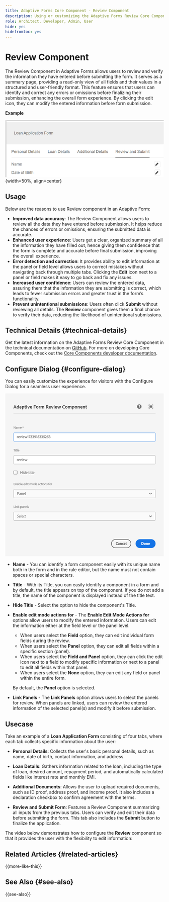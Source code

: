 ```yaml
---
title: Adaptive Forms Core Component - Review Component
description: Using or customizing the Adaptive Forms Review Core Component.
role: Architect, Developer, Admin, User
hide: yes
hidefromtoc: yes
---
```


# Review Component

The Review Component in Adaptive Forms allows users to review and verify the information they have entered before submitting the form. It serves as a summary page, providing a read-only view of all fields and their values in a structured and user-friendly format. This feature ensures that users can identify and correct any errors or omissions before finalizing their submission, enhancing the overall form experience. By clicking the edit icon, they can modify the entered information before form submission.

**Example**

![Review Component](/help/adaptive-forms/assets/review-component.png){width=50%, align=center}

## Usage 

Below are the reasons to use Review component in an Adaptive Form:

- **Improved data accuracy**: The Review Component allows users to review all the data they have entered before submission. It helps reduce the chances of errors or omissions, ensuring the submitted data is accurate.
- **Enhanced user experience**: Users get a clear, organized summary of all the information they have filled out, hence giving them confidence that the form is complete and accurate before final submission, improving the overall experience.
- **Error detection and correction**: It provides ability to edit information at the panel or field level allows users to correct mistakes without navigating back through multiple tabs. Clicking the **Edit** icon next to a panel or field makes it easy to go back and fix any issues.
- **Increased user confidence**: Users can review the entered data, assuring them that the information they are submitting is correct, which leads to fewer submission errors and greater trust in the form’s functionality.
- **Prevent unintentional submissions**: Users often click **Submit** without reviewing all details. The **Review** component gives them a final chance to verify their data, reducing the likelihood of unintentional submissions.


## Technical Details {#technical-details}

Get the latest information on the Adaptive Forms Review Core Component in the technical documentation on [GitHub](https://github.com/adobe/aem-core-forms-components/tree/master/ui.af.apps/src/main/content/jcr_root/apps/core/fd/components/form/textinput/v1/textinput). For more on developing Core Components, check out the [Core Components developer documentation](/help/developing/overview.md).

## Configure Dialog {#configure-dialog}

You can easily customize the experience for visitors with the Configure Dialog for a seamless user experience.

![Configure Dialog](/help/adaptive-forms/assets/review-component-configure-dialog.png)

-   **Name** - You can identify a form component easily with its unique name both in the form and in the rule editor, but the name must not contain spaces or special characters.

-   **Title** - With its Title, you can easily identify a component in a form and by default, the title appears on top of the component. If you do not add a title, the name of the component is displayed instead of the title text.
-   **Hide Title** - Select the option to hide the component's Title.
-   **Enable edit mode actions for** - The **Enable Edit Mode Actions for** options allow users to modify the entered information. Users can edit the information either at the field level or the panel level.
    - When users select the **Field** option, they can edit individual form fields during the review.
    - When users select the **Panel** option, they can edit all fields within a specific section (panel).
    - When users select the **Field and Panel** option, they can click the edit icon next to a field to modify specific information or next to a panel to edit all fields within that panel.
    - When users select the **None** option, they can edit any field or panel within the entire form.

    By default, the **Panel** option is selected.

- **Link Panels** -  The **Link Panels** option allows users to select the panels for review. When panels are linked, users can review the entered information of the selected panel(s) and modify it before submission.

## Usecase

Take an example of a **Loan Application Form** consisting of four tabs, where each tab collects specific information about the user:

- **Personal Details**: Collects the user's basic personal details, such as name, date of birth, contact information, and address.

- **Loan Details**: Gathers information related to the loan, including the type of loan, desired amount, repayment period, and automatically calculated fields like interest rate and monthly EMI.

- **Additional Documents**: Allows the user to upload required documents, such as ID proof, address proof, and income proof. It also includes a declaration checkbox to confirm agreement with the terms.

- **Review and Submit Form**: Features a Review Component summarizing all inputs from the previous tabs. Users can verify and edit their data before submitting the form. This tab also includes the **Submit** button to finalize the application.

The video below demonstrates how to configure the **Review** component so that it provides the user with the flexibility to edit information:

## Related Articles {#related-articles}

{{more-like-this}}

## See Also {#see-also}

{{see-also}}

